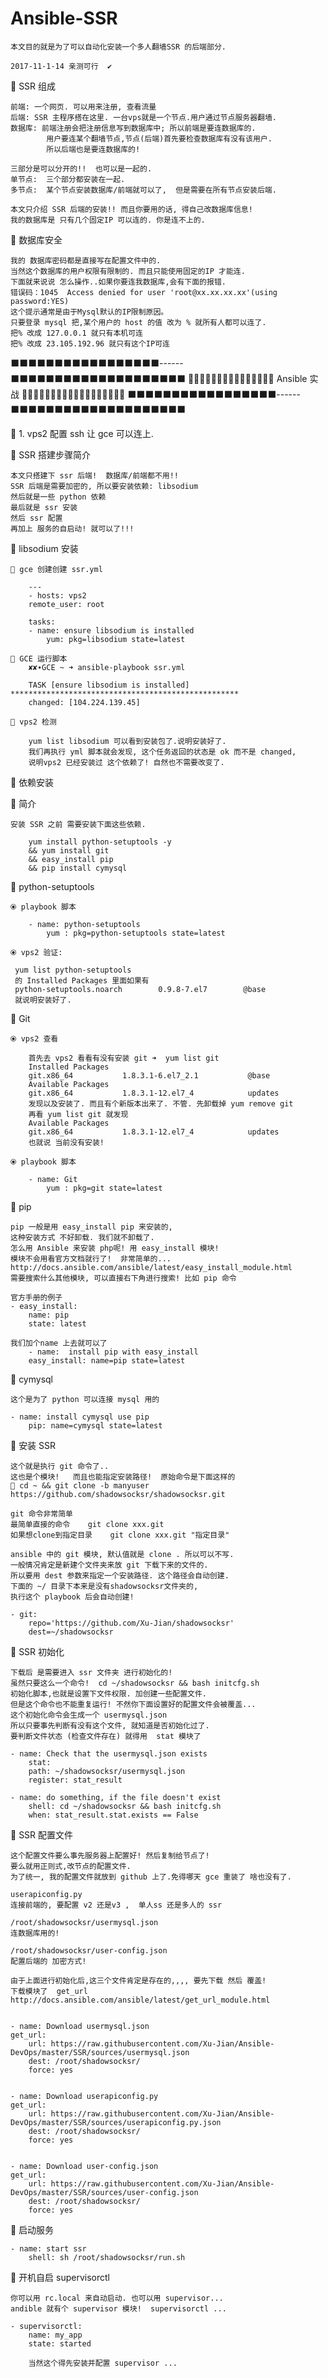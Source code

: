 # Ansible-SSR

    本文目的就是为了可以自动化安装一个多人翻墙SSR 的后端部分.

    2017-11-1-14 亲测可行  ✔︎


🔶 SSR 组成  

    前端: 一个网页. 可以用来注册, 查看流量
    后端: SSR 主程序搭在这里. 一台vps就是一个节点.用户通过节点服务器翻墙.
    数据库: 前端注册会把注册信息写到数据库中; 所以前端是要连数据库的.
            用户要连某个翻墙节点,节点(后端)首先要检查数据库有没有该用户.
            所以后端也是要连数据库的!

    三部分是可以分开的!!  也可以是一起的.
    单节点:  三个部分都安装在一起.
    多节点:  某个节点安装数据库/前端就可以了,  但是需要在所有节点安装后端.

    本文只介绍 SSR 后端的安装!! 而且你要用的话, 得自己改数据库信息! 
    我的数据库是 只有几个固定IP 可以连的. 你是连不上的.



🔶 数据库安全

    我的 数据库密码都是直接写在配置文件中的.
    当然这个数据库的用户权限有限制的. 而且只能使用固定的IP 才能连. 
    下面就来说说 怎么操作..如果你要连我数据库,会有下面的报错. 
    错误码：1045  Access denied for user 'root@xx.xx.xx.xx'(using password:YES) 
    这个提示通常是由于Mysql默认的IP限制原因。 
    只要登录 mysql 把,某个用户的 host 的值 改为 % 就所有人都可以连了.
    把% 改成 127.0.0.1 就只有本机可连
    把% 改成 23.105.192.96 就只有这个IP可连



⬛️⬛️⬛️⬛️⬛️⬛️⬛️⬛️⬛️⬛️⬛️⬛️⬛️⬛️⬛️⬛️⬛️------⬛️⬛️⬛️⬛️⬛️⬛️⬛️⬛️⬛️⬛️⬛️⬛️⬛️⬛️⬛️⬛️⬛️⬛️⬛️⬛️
🔵🔵🔵🔵🔵🔵🔵🔵🔵🔵🔵🔵🔵🔵🔵 Ansible 实战 🔵🔵🔵🔵🔵🔵🔵🔵🔵🔵🔵🔵🔵🔵🔵🔵🔵🔵
⬛️⬛️⬛️⬛️⬛️⬛️⬛️⬛️⬛️⬛️⬛️⬛️⬛️⬛️⬛️⬛️⬛️------⬛️⬛️⬛️⬛️⬛️⬛️⬛️⬛️⬛️⬛️⬛️⬛️⬛️⬛️⬛️⬛️⬛️⬛️⬛️⬛️

🔵 1. vps2 配置 ssh  让 gce 可以连上.


🔵 SSR 搭建步骤简介

    本文只搭建下 ssr 后端!  数据库/前端都不用!!
    SSR 后端是需要加密的, 所以要安装依赖: libsodium
    然后就是一些 python 依赖
    最后就是 ssr 安装
    然后 ssr 配置
    再加上 服务的自启动! 就可以了!!!


🔵 libsodium 安装

    🔶 gce 创建创建 ssr.yml

        ---
        - hosts: vps2
        remote_user: root

        tasks:
        - name: ensure libsodium is installed
            yum: pkg=libsodium state=latest

    🔶 GCE 运行脚本
        ✘✘∙GCE ~ ➜ ansible-playbook ssr.yml

        TASK [ensure libsodium is installed] ***************************************************
        changed: [104.224.139.45]

    🔶 vps2 检测

        yum list libsodium 可以看到安装包了.说明安装好了.
        我们再执行 yml 脚本就会发现, 这个任务返回的状态是 ok 而不是 changed,
        说明vps2 已经安装过 这个依赖了! 自然也不需要改变了.




🔵 依赖安装

🔶 简介
    
    安装 SSR 之前 需要安装下面这些依赖.

        yum install python-setuptools -y 
        && yum install git 
        && easy_install pip 
        && pip install cymysql


🔶  python-setuptools

    ⦿ playbook 脚本

        - name: python-setuptools
            yum : pkg=python-setuptools state=latest

    ⦿ vps2 验证:

     yum list python-setuptools 
     的 Installed Packages 里面如果有
     python-setuptools.noarch        0.9.8-7.el7        @base
     就说明安装好了.


🔶 Git 

    ⦿ vps2 查看

        首先去 vps2 看看有没有安装 git ➜  yum list git 
        Installed Packages
        git.x86_64           1.8.3.1-6.el7_2.1           @base
        Available Packages
        git.x86_64           1.8.3.1-12.el7_4            updates
        发现以及安装了. 而且有个新版本出来了. 不管. 先卸载掉 yum remove git 
        再看 yum list git 就发现
        Available Packages
        git.x86_64           1.8.3.1-12.el7_4            updates
        也就说 当前没有安装! 

    ⦿ playbook 脚本

        - name: Git 
            yum : pkg=git state=latest


🔶 pip   

    pip 一般是用 easy_install pip 来安装的,
    这种安装方式 不好卸载. 我们就不卸载了.
    怎么用 Ansible 来安装 php呢! 用 easy_install 模块!
    模块不会用看官方文档就行了!  非常简单的...
    http://docs.ansible.com/ansible/latest/easy_install_module.html
    需要搜索什么其他模块, 可以直接右下角进行搜索! 比如 pip 命令

    官方手册的例子
    - easy_install:
        name: pip
        state: latest

    我们加个name 上去就可以了
        - name:  install pip with easy_install
        easy_install: name=pip state=latest


🔶 cymysql

    这个是为了 python 可以连接 mysql 用的

    - name: install cymysql use pip
        pip: name=cymysql state=latest



🔶 安装 SSR 

    这个就是执行 git 命令了..
    这也是个模块!   而且也能指定安装路径!  原始命令是下面这样的
    🔅 cd ~ && git clone -b manyuser https://github.com/shadowsocksr/shadowsocksr.git

    git 命令非常简单
    最简单直接的命令    git clone xxx.git
    如果想clone到指定目录    git clone xxx.git "指定目录"
    
    ansible 中的 git 模块, 默认值就是 clone . 所以可以不写.
    一般情况肯定是新建个文件夹来放 git 下载下来的文件的.
    所以要用 dest 参数来指定一个安装路径. 这个路径会自动创建.
    下面的 ~/ 目录下本来是没有shadowsocksr文件夹的, 
    执行这个 playbook 后会自动创建!

    - git:
        repo='https://github.com/Xu-Jian/shadowsocksr'
        dest=~/shadowsocksr




🔶 SSR 初始化 

    下载后 是需要进入 ssr 文件夹 进行初始化的! 
    虽然只要这么一个命令!  cd ~/shadowsocksr && bash initcfg.sh
    初始化脚本,也就是设置下文件权限. 加创建一些配置文件.
    但是这个命令也不能重复运行! 不然你下面设置好的配置文件会被覆盖... 
    这个初始化命令会生成一个 usermysql.json
    所以只要事先判断有没有这个文件, 就知道是否初始化过了.
    要判断文件状态 (检查文件存在) 就得用  stat 模块了

    - name: Check that the usermysql.json exists
        stat:
        path: ~/shadowsocksr/usermysql.json
        register: stat_result

    - name: do something, if the file doesn't exist
        shell: cd ~/shadowsocksr && bash initcfg.sh
        when: stat_result.stat.exists == False 


🔶 SSR 配置文件

    这个配置文件要么事先服务器上配置好! 然后复制给节点了!  
    要么就用正则式,改节点的配置文件.
    为了统一, 我的配置文件就放到 github 上了.免得哪天 gce 重装了 啥也没有了. 

    userapiconfig.py
    连接前端的, 要配置 v2 还是v3 ,  单人ss 还是多人的 ssr 

    /root/shadowsocksr/usermysql.json
    连数据库用的! 

    /root/shadowsocksr/user-config.json
    配置后端的 加密方式! 

    由于上面进行初始化后,这三个文件肯定是存在的,,,, 要先下载 然后 覆盖!
    下载模块了  get_url 
    http://docs.ansible.com/ansible/latest/get_url_module.html


    - name: Download usermysql.json
    get_url:
        url: https://raw.githubusercontent.com/Xu-Jian/Ansible-DevOps/master/SSR/sources/usermysql.json
        dest: /root/shadowsocksr/
        force: yes


    - name: Download userapiconfig.py
    get_url:
        url: https://raw.githubusercontent.com/Xu-Jian/Ansible-DevOps/master/SSR/sources/userapiconfig.py.json
        dest: /root/shadowsocksr/
        force: yes


    - name: Download user-config.json
    get_url:
        url: https://raw.githubusercontent.com/Xu-Jian/Ansible-DevOps/master/SSR/sources/user-config.json
        dest: /root/shadowsocksr/
        force: yes



🔶 启动服务

    - name: start ssr 
        shell: sh /root/shadowsocksr/run.sh


 🔶 开机自启  supervisorctl

    你可以用 rc.local 来自动启动. 也可以用 supervisor...
    andible 就有个 supervisor 模块!  supervisorctl ...

    - supervisorctl:
        name: my_app
        state: started

        当然这个得先安装并配置 supervisor ...


